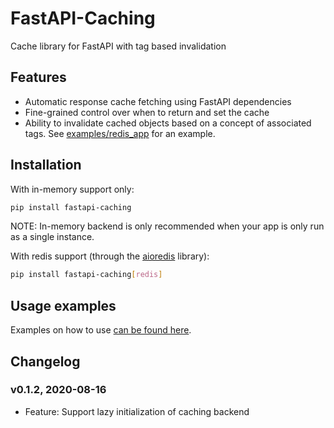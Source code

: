 # FastAPI-Caching

Cache library for FastAPI with tag based invalidation

## Features

- Automatic response cache fetching using FastAPI dependencies
- Fine-grained control over when to return and set the cache
- Ability to invalidate cached objects based on a concept of associated tags. See [examples/redis_app](/examples/redis_app) for an example.

## Installation

With in-memory support only:
```bash
pip install fastapi-caching
```

NOTE: In-memory backend is only recommended when your app is only run as a single instance.

With redis support (through the [aioredis](https://aioredis.readthedocs.io/) library):
```bash
pip install fastapi-caching[redis]
```

## Usage examples

Examples on how to use [can be found here](/examples).


## Changelog

### v0.1.2, 2020-08-16

- Feature: Support lazy initialization of caching backend
